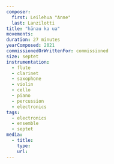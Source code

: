 ```yaml
---
composer:
  first: Leilehua "Anne"
  last: Lanzilotti
title: "hānau ka ua"
movements:
duration: 27 minutes
yearComposed: 2021
commissionedOrWrittenFor: commissioned
size: septet
instrumentation:
  - flute
  - clarinet
  - saxophone
  - violin
  - cello
  - piano
  - percussion
  - electronics
tags:
  - electronics
  - ensemble
  - septet
media:
  - title:
    type:
    url:
---
```

